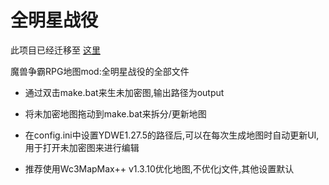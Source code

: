 全明星战役
=========================
此项目已经迁移至 [这里](https://github.com/syj2010syj/All-Star-Battle-2)

魔兽争霸RPG地图mod:全明星战役的全部文件

* 通过双击make.bat来生未加密图,输出路径为output

* 将未加密地图拖动到make.bat来拆分/更新地图

* 在config.ini中设置YDWE1.27.5的路径后,可以在每次生成地图时自动更新UI,用于打开未加密图来进行编辑

* 推荐使用Wc3MapMax++ v1.3.10优化地图,不优化j文件,其他设置默认
